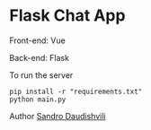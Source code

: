 # Flask Chat App

Front-end: Vue

Back-end: Flask

To run the server

    pip install -r "requirements.txt"
    python main.py

Author [Sandro Daudishvili](https://github.com/sdaudishvili)
